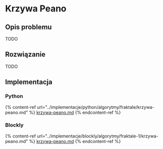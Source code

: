 # Krzywa Peano

## Opis problemu

TODO

## Rozwiązanie 

TODO

## Implementacja

### Python

{% content-ref url="../implementacje/python/algorytmy/fraktale/krzywa-peano.md" %}
[krzywa-peano.md](../implementacje/python/algorytmy/fraktale/krzywa-peano.md)
{% endcontent-ref %}

### Blockly

{% content-ref url="../implementacje/blockly/algorytmy/fraktale-1/krzywa-peano.md" %}
[krzywa-peano.md](../implementacje/blockly/algorytmy/fraktale-1/krzywa-peano.md)
{% endcontent-ref %}
